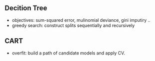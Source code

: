 ## Decition Tree
- objectives: sum-squared error, mulinomial deviance, gini imputiry .. 
- greedy search: construct splits sequentially and recursively

## CART
- overfit: build a path of candidate models and apply CV.

